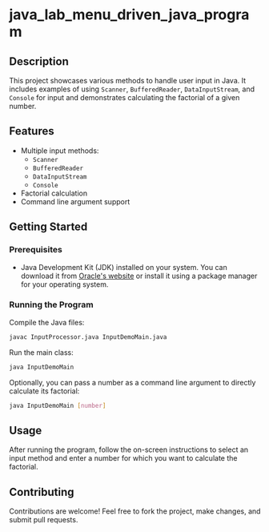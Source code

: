 # java_lab_menu_driven_java_program




## Description

 This project showcases various methods to handle user input in Java. It includes examples of using `Scanner`, `BufferedReader`, `DataInputStream`, and `Console` for input and demonstrates calculating the factorial of a given number.

## Features

- Multiple input methods:
  - `Scanner`
  - `BufferedReader`
  - `DataInputStream`
  - `Console`
- Factorial calculation
- Command line argument support

## Getting Started

### Prerequisites

- Java Development Kit (JDK) installed on your system. You can download it from [Oracle's website](https://www.oracle.com/java/technologies/javase-jdk11-downloads.html) or install it using a package manager for your operating system.



### Running the Program

Compile the Java files:

```bash
javac InputProcessor.java InputDemoMain.java
```

Run the main class:

```bash
java InputDemoMain
```

Optionally, you can pass a number as a command line argument to directly calculate its factorial:

```bash
java InputDemoMain [number]
```

## Usage

After running the program, follow the on-screen instructions to select an input method and enter a number for which you want to calculate the factorial.

## Contributing

Contributions are welcome! Feel free to fork the project, make changes, and submit pull requests.

